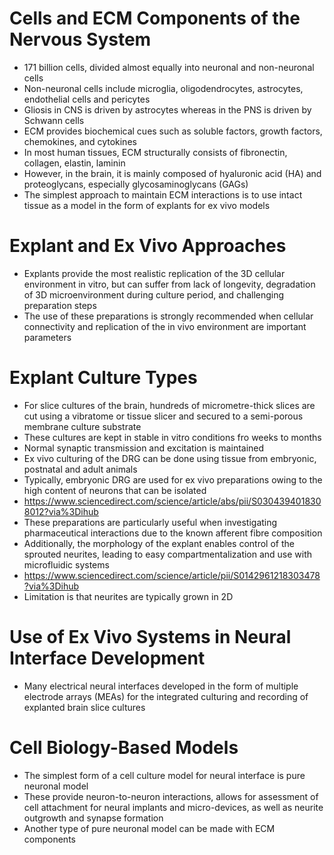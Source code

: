 # Cells and ECM Components of the Nervous System
- 171 billion cells, divided almost equally into neuronal and non-neuronal cells
- Non-neuronal cells include microglia, oligodendrocytes, astrocytes, endothelial cells and pericytes
- Gliosis in CNS is driven by astrocytes whereas in the PNS is driven by Schwann cells
- ECM provides biochemical cues such as soluble factors, growth factors, chemokines, and cytokines
- In most human tissues, ECM structurally consists of fibronectin, collagen, elastin, laminin
- However, in the brain, it is mainly composed of hyaluronic acid (HA) and proteoglycans, especially glycosaminoglycans (GAGs)
- The simplest approach to maintain ECM interactions is to use intact tissue as a model in the form of explants for ex vivo models

# Explant and Ex Vivo Approaches
- Explants provide the most realistic replication of the 3D cellular environment in vitro, but can suffer from lack of longevity, degradation of 3D microenvironment during culture period, and challenging preparation steps
- The use of these preparations is strongly recommended when cellular connectivity and replication of the in vivo environment are important parameters

# Explant Culture Types
- For slice cultures of the brain, hundreds of micrometre-thick slices are cut using a vibratome or tissue slicer and secured to a semi-porous membrane culture substrate
- These cultures are kept in stable in vitro conditions fro weeks to months
- Normal synaptic transmission and excitation is maintained
- Ex vivo culturing of the DRG can be done using tissue from embryonic, postnatal and adult animals
- Typically, embryonic DRG are used for ex vivo preparations owing to the high content of neurons that can be isolated
- https://www.sciencedirect.com/science/article/abs/pii/S0304394018308012?via%3Dihub
- These preparations are particularly useful when investigating pharmaceutical interactions due to the known afferent fibre composition
- Additionally, the morphology of the explant enables control of the sprouted neurites, leading to easy compartmentalization and use with microfluidic systems
- https://www.sciencedirect.com/science/article/pii/S0142961218303478?via%3Dihub
- Limitation is that neurites are typically grown in 2D

# Use of Ex Vivo Systems in Neural Interface Development
- Many electrical neural interfaces developed in the form of multiple electrode arrays (MEAs) for the integrated culturing and recording of explanted brain slice cultures

# Cell Biology-Based Models
- The simplest form of a cell culture model for neural interface is pure neuronal model
- These provide neuron-to-neuron interactions, allows for assessment of cell attachment for neural implants and micro-devices, as well as neurite outgrowth and synapse formation
- Another type of pure neuronal model can be made with ECM components